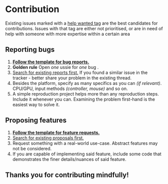 # Contribution

Existing issues marked with a [help wanted tag](https://github.com/ninetailsrabbit/indie-blueprint-toolbox/labels/help%20wanted) are the best candidates for contributions. Issues with that tag are either not prioritised, or are in need of help with someone with more expertise within a certain area

## Reporting bugs

1. **[Follow the template for bug reports.](https://github.com/ninetailsrabbit/indie-blueprint-toolbox/issues/new?assignees=ninetailsrabbit&labels=%F0%9F%90%9B+bug&projects=&template=bug_report.md&title)**
2. **Golden rule** Open _one_ ussie for _one_ bug .
3. [Search for existing reports first.](https://github.com/ninetailsrabbit/indie-blueprint-toolbox/issues) If you found a similar issue in the tracker - better share your problem in the existing thread.
4. Besides the platform, specify as many specifics as you can _(if relevant)_. CPU/GPU, input methods _(controller, mouse)_ and so on.
5. A simple reproduction project helps more than any reproduction steps. Include it whenever you can. Examining the problem first-hand is the easiest way to solve it.

## Proposing features

1. **[Follow the template for feature requests.](https://github.com/ninetailsrabbit/indie-blueprint-toolbox/issues/new?assignees=ninetailsrabbit&labels=%E2%AD%90+feature&projects=&template=feature_request.md&title)**
2. [Search for existing proposals first.](https://github.com/ninetailsrabbit/indie-blueprint-toolbox/issues)
3. Request something with a real-world use-case. Abstract features may not be considered.
4. If you are capable of implementing said feature, include some code that demonstrates the finer details/nuances of said feature.

## Thanks you for contributing mindfully!

